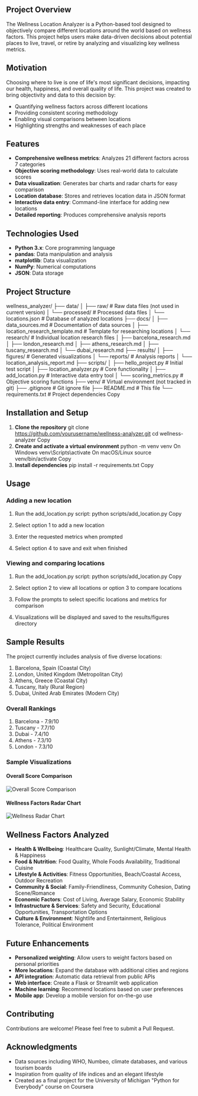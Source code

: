 ## Project Overview

The Wellness Location Analyzer is a Python-based tool designed to objectively compare different locations around the world based on wellness factors. This project helps users make data-driven decisions about potential places to live, travel, or retire by analyzing and visualizing key wellness metrics.

## Motivation

Choosing where to live is one of life's most significant decisions, impacting our health, happiness, and overall quality of life. This project was created to bring objectivity and data to this decision by:

- Quantifying wellness factors across different locations
- Providing consistent scoring methodology
- Enabling visual comparisons between locations
- Highlighting strengths and weaknesses of each place

## Features

- **Comprehensive wellness metrics**: Analyzes 21 different factors across 7 categories
- **Objective scoring methodology**: Uses real-world data to calculate scores
- **Data visualization**: Generates bar charts and radar charts for easy comparison
- **Location database**: Stores and retrieves location data in JSON format
- **Interactive data entry**: Command-line interface for adding new locations
- **Detailed reporting**: Produces comprehensive analysis reports

## Technologies Used

- **Python 3.x**: Core programming language
- **pandas**: Data manipulation and analysis
- **matplotlib**: Data visualization
- **NumPy**: Numerical computations
- **JSON**: Data storage

## Project Structure
wellness_analyzer/
├── data/
│   ├── raw/              # Raw data files (not used in current version)
│   └── processed/        # Processed data files
│       └── locations.json # Database of analyzed locations
├── docs/
│   ├── data_sources.md             # Documentation of data sources
│   ├── location_research_template.md # Template for researching locations
│   └── research/                   # Individual location research files
│       ├── barcelona_research.md
│       ├── london_research.md
│       ├── athens_research.md
│       ├── tuscany_research.md
│       └── dubai_research.md
├── results/
│   ├── figures/          # Generated visualizations
│   └── reports/          # Analysis reports
│       └── location_analysis_report.md
├── scripts/
│   ├── hello_project.py     # Initial test script
│   ├── location_analyzer.py # Core functionality
│   ├── add_location.py      # Interactive data entry tool
│   └── scoring_metrics.py   # Objective scoring functions
├── venv/               # Virtual environment (not tracked in git)
├── .gitignore         # Git ignore file
├── README.md          # This file
└── requirements.txt   # Project dependencies
Copy
## Installation and Setup

1. **Clone the repository**
git clone https://github.com/yourusername/wellness-analyzer.git
cd wellness-analyzer
Copy
2. **Create and activate a virtual environment**
python -m venv venv
On Windows
venv\Scripts\activate
On macOS/Linux
source venv/bin/activate
Copy
3. **Install dependencies**
pip install -r requirements.txt
Copy
## Usage

### Adding a new location

1. Run the add_location.py script:
python scripts/add_location.py
Copy
2. Select option 1 to add a new location

3. Enter the requested metrics when prompted

4. Select option 4 to save and exit when finished

### Viewing and comparing locations

1. Run the add_location.py script:
python scripts/add_location.py
Copy
2. Select option 2 to view all locations or option 3 to compare locations

3. Follow the prompts to select specific locations and metrics for comparison

4. Visualizations will be displayed and saved to the results/figures directory

## Sample Results

The project currently includes analysis of five diverse locations:

1. Barcelona, Spain (Coastal City)
2. London, United Kingdom (Metropolitan City)
3. Athens, Greece (Coastal City)
4. Tuscany, Italy (Rural Region)
5. Dubai, United Arab Emirates (Modern City)

### Overall Rankings

1. Barcelona - 7.9/10
2. Tuscany - 7.7/10
3. Dubai - 7.4/10
4. Athens - 7.3/10
5. London - 7.3/10

### Sample Visualizations

#### Overall Score Comparison
![Overall Score Comparison](results/figures/overall_comparison.png)

#### Wellness Factors Radar Chart
![Wellness Radar Chart](results/figures/wellness_radar_chart.png)

## Wellness Factors Analyzed

- **Health & Wellbeing**: Healthcare Quality, Sunlight/Climate, Mental Health & Happiness
- **Food & Nutrition**: Food Quality, Whole Foods Availability, Traditional Cuisine
- **Lifestyle & Activities**: Fitness Opportunities, Beach/Coastal Access, Outdoor Recreation
- **Community & Social**: Family-Friendliness, Community Cohesion, Dating Scene/Romance
- **Economic Factors**: Cost of Living, Average Salary, Economic Stability
- **Infrastructure & Services**: Safety and Security, Educational Opportunities, Transportation Options
- **Culture & Environment**: Nightlife and Entertainment, Religious Tolerance, Political Environment

## Future Enhancements

- **Personalized weighting**: Allow users to weight factors based on personal priorities
- **More locations**: Expand the database with additional cities and regions
- **API integration**: Automatic data retrieval from public APIs
- **Web interface**: Create a Flask or Streamlit web application
- **Machine learning**: Recommend locations based on user preferences
- **Mobile app**: Develop a mobile version for on-the-go use

## Contributing

Contributions are welcome! Please feel free to submit a Pull Request.

## Acknowledgments

- Data sources including WHO, Numbeo, climate databases, and various tourism boards
- Inspiration from quality of life indices and an elegant lifestyle
- Created as a final project for the University of Michigan "Python for Everybody" course on Coursera